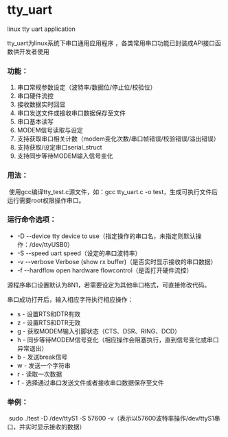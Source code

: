 # tty_uart  
linux tty uart application  

tty_uart为linux系统下串口通用应用程序 ，各类常用串口功能已封装成API接口函数供开发者使用 

### 功能： 

1. 串口常规参数设定（波特率/数据位/停止位/校验位） 
2. 串口硬件流控  
3. 接收数据实时回显  
4. 串口发送文件或接收串口数据保存至文件  
5. 串口基本读写  
6. MODEM信号读取与设定  
7. 支持获取串口相关计数（modem变化次数/串口帧错误/校验错误/溢出错误）  
8. 支持获取/设定串口serial_struct  
9. 支持同步等待MODEM输入信号变化  

### 用法：

​	使用gcc编译tty_test.c源文件，如：gcc tty_uart.c -o test，生成可执行文件后运行需要root权限操作串口。

### 运行命令选项：

- -D --device  tty device to use（指定操作的串口名，未指定则默认操作：/dev/ttyUSB0）
- -S --speed   uart speed（设定的串口波特率）
- -v --verbose  Verbose (show rx buffer)（是否实时显示接收的串口数据）
- -f --hardflow open hardware flowcontrol（是否打开硬件流控）

源程序串口设置默认为8N1，若需要设定为其他串口格式，可直接修改代码。

串口成功打开后，输入相应字符执行相应操作：

- s - 设置RTS和DTR有效
- z - 设置RTS和DTR无效
- g - 获取MODEM输入引脚状态（CTS、DSR、RING、DCD）
- h - 同步等待MODEM信号变化（相应操作会阻塞执行，直到信号变化或串口异常退出）
- b - 发送break信号
- w - 发送一个字符串
- r - 读取一次数据
- f - 选择通过串口发送文件或者接收串口数据保存至文件

### 举例：

​	sudo ./test -D /dev/ttyS1 -S 57600 -v（表示以57600波特率操作/dev/ttyS1串口，并实时显示接收的数据）

